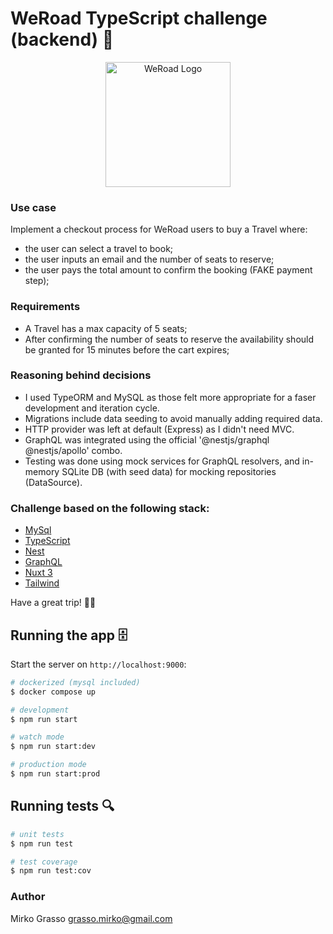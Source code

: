 # WeRoad TypeScript challenge (backend) 🛫

<p align="center">
  <img src="https://theme.zdassets.com/theme_assets/9115960/ef5800cc529889d180b05b57e40dd50e5c7adb73.png" width="200" alt="WeRoad Logo" />
</p>

### Use case
Implement a checkout process for WeRoad users to buy a Travel where:
- the user can select a travel to book;
- the user inputs an email and the number of seats to reserve;
- the user pays the total amount to confirm the booking (FAKE payment step);

### Requirements
- A Travel has a max capacity of 5 seats;
- After confirming the number of seats to reserve the availability should be granted for 15 minutes before the cart expires;

### Reasoning behind decisions
- I used TypeORM and MySQL as those felt more appropriate for a faser development and iteration cycle.
- Migrations include data seeding to avoid manually adding required data.
- HTTP provider was left at default (Express) as I didn't need MVC.
- GraphQL was integrated using the official '@nestjs/graphql @nestjs/apollo' combo.
- Testing was done using mock services for GraphQL resolvers, and in-memory SQLite DB (with seed data) for mocking repositories (DataSource).

### Challenge based on the following stack:
- [MySql](https://github.com/mysql/mysql-server)
- [TypeScript](https://github.com/microsoft/TypeScript)
- [Nest](https://github.com/nestjs/nest)
- [GraphQL](https://github.com/graphql)
- [Nuxt 3](https://github.com/nuxt/nuxt)
- [Tailwind](https://tailwindcss.com/)

Have a great trip! 👩‍✈️

## Running the app 🗄
Start the server on `http://localhost:9000`:

```bash
# dockerized (mysql included)
$ docker compose up

# development
$ npm run start

# watch mode
$ npm run start:dev

# production mode
$ npm run start:prod
```

## Running tests 🔍

```bash
# unit tests
$ npm run test

# test coverage
$ npm run test:cov
```

### Author
Mirko Grasso
grasso.mirko@gmail.com